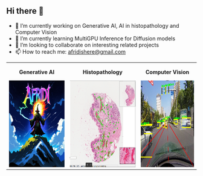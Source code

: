 ## Hi there 👋

- 🔭 I’m currently working on Generative AI, AI in histopathology and Computer Vision
- 🌱 I’m currently learning MultiGPU Inference for Diffusion models
- 👯 I’m looking to collaborate on interesting related projects
- 📫 How to reach me: afridishere@gmail.com

<table>
  <tr>
    <td style="text-align: center;">
      <p><strong>Generative AI</strong></p>
      <img src="af3.png" height="230" width = "670">
    </td>
    <td style="text-align: center;">
      <p><strong>Histopathology</strong></p>
      <img src="hist.png" height="230" width="670">
    </td>
    <td style="text-align: center;">
      <p><strong>Computer Vision</strong></p>
      <img src="35.jpg" height = "230" width = "670">
    </td>
  </tr>
</table>

